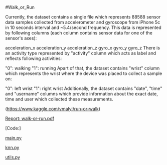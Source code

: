 #Walk_or_Run

Currently, the dataset contains a single file which represents 88588 sensor data samples collected from accelerometer and gyroscope from iPhone 5c in 10 seconds interval and ~5.4/second frequency. This data is represented by following columns (each column contains sensor data for one of the sensor's axes):

acceleration_x
acceleration_y
acceleration_z
gyro_x
gyro_y
gyro_z
There is an activity type represented by "activity" column which acts as label and reflects following activities:

"0": walking
"1": running
Apart of that, the dataset contains "wrist" column which represents the wrist where the device was placed to collect a sample on:

"0": left wrist
"1": right wrist
Additionally, the dataset contains "date", "time" and "username" columns which provide information about the exact date, time and user which collected these measurements.

(https://www.kaggle.com/vmalyi/run-or-walk)

[Report: walk-or-run.pdf](doc/walk-or-run.pdf)

[Code:]

[main.py](code/main.py)

[knn.py](code/knn.py)

[utils.py](code/utils.py)